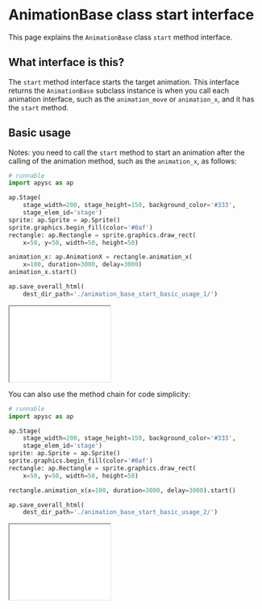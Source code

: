 # AnimationBase class start interface

This page explains the `AnimationBase` class `start` method interface.

## What interface is this?

The `start` method interface starts the target animation. This interface returns the `AnimationBase` subclass instance is when you call each animation interface, such as the `animation_move` or `animation_x`\, and it has the `start` method.

## Basic usage

Notes: you need to call the `start` method to start an animation after the calling of the animation method, such as the `animation_x`\, as follows:

```py
# runnable
import apysc as ap

ap.Stage(
    stage_width=200, stage_height=150, background_color='#333',
    stage_elem_id='stage')
sprite: ap.Sprite = ap.Sprite()
sprite.graphics.begin_fill(color='#0af')
rectangle: ap.Rectangle = sprite.graphics.draw_rect(
    x=50, y=50, width=50, height=50)

animation_x: ap.AnimationX = rectangle.animation_x(
    x=100, duration=3000, delay=3000)
animation_x.start()

ap.save_overall_html(
    dest_dir_path='./animation_base_start_basic_usage_1/')
```

<iframe src="static/animation_base_start_basic_usage_1/index.html" width="200" height="150"></iframe>

You can also use the method chain for code simplicity:

```py
# runnable
import apysc as ap

ap.Stage(
    stage_width=200, stage_height=150, background_color='#333',
    stage_elem_id='stage')
sprite: ap.Sprite = ap.Sprite()
sprite.graphics.begin_fill(color='#0af')
rectangle: ap.Rectangle = sprite.graphics.draw_rect(
    x=50, y=50, width=50, height=50)

rectangle.animation_x(x=100, duration=3000, delay=3000).start()

ap.save_overall_html(
    dest_dir_path='./animation_base_start_basic_usage_2/')
```

<iframe src="static/animation_base_start_basic_usage_2/index.html" width="200" height="150"></iframe>
